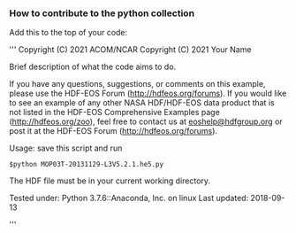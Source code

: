 ### How to contribute to the python collection

Add this to the top of your code:

'''
Copyright (C) 2021 ACOM/NCAR
Copyright (C) 2021 Your Name

Brief description of what the code aims to do.

If you have any questions, suggestions, or comments on this example, please use
the HDF-EOS Forum (http://hdfeos.org/forums).  If you would like to see an
example of any other NASA HDF/HDF-EOS data product that is not listed in the
HDF-EOS Comprehensive Examples page (http://hdfeos.org/zoo), feel free to
contact us at eoshelp@hdfgroup.org or post it at the HDF-EOS Forum
(http://hdfeos.org/forums).

Usage: save this script and run

    $python MOP03T-20131129-L3V5.2.1.he5.py

The HDF file must be in your current working directory.

Tested under: Python 3.7.6::Anaconda, Inc. on linux
Last updated: 2018-09-13

'''
